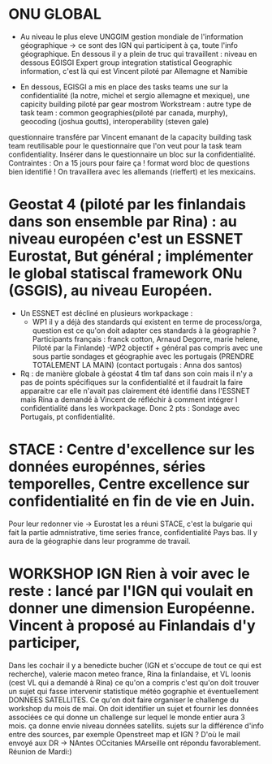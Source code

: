 
# ONU GLOBAL

- Au niveau le plus eleve UNGGIM gestion mondiale de l'information géographique -> ce sont des IGN qui participent à ça, toute l'info géographique. En dessous il y a plein de truc qui travaillent : niveau en dessous EGISGI Expert group integration statistical Geographic information, c'est là qui est Vincent  piloté par Allemagne et Namibie

- En dessous, EGISGI a mis en place des tasks teams  une sur la confidentialité (la notre, michel et sergio allemagne et mexique), une capicity building piloté par gear mostrom
Workstream : autre type de task team : common geographies(piloté par canada, murphy), geocoding (joshua goutts), interoperability (steven gale)


questionnaire transfére par Vincent emanant de la capacity building task team reutilisable pour le questionnaire que l'on veut pour la task team confidentiality. 
Insérer dans le questionnaire un bloc sur la confidentialité. Contraintes : On a 15 jours pour faire ça ! format word bloc de questions bien identifié ! On travaillera avec les allemands (rieffert) et les mexicains.

# Geostat 4 (piloté par les finlandais dans son ensemble par Rina) : au niveau européen c'est un ESSNET Eurostat, But général ; implémenter le global statiscal framework ONu (GSGIS), au niveau Européen.
- Un ESSNET est décliné en plusieurs workpackage :
    - WP1  il y a déjà des standards qui existent en terme de process/orga, question est ce qu'on doit adapter ces standards à la géographie ? Participants français : franck cotton, Arnaud Degorre, marie helene, Piloté par la Finlande)
    -WP2  objectif + général pas compris avec une sous partie sondages et géographie avec les portugais (PRENDRE TOTALEMENT LA MAIN) (contact portugais : Anna dos santos)
- Rq : de manière globale à géostat 4 tlm taf dans son coin  mais il n'y a pas de points spécifiques sur la confidentialité et il faudrait la faire apparaitre car elle n'avait pas clairement été identifié dans l'ESSNET mais Rina a demandé à Vincent
de réfléchir à comment intégrer l confidentialité dans les workpackage.
Donc 2 pts : Sondage avec Portugais, pt confidentialité.

# STACE : Centre d'excellence sur les données europénnes, séries temporelles, Centre excellence sur confidentialité en fin de vie en Juin.
Pour leur redonner vie -> Eurostat les a réuni STACE, c'est la bulgarie qui fait la partie admnistrative, time series france, confidentialité Pays bas. 
Il y aura de la géographie dans leur programme de travail.


# WORKSHOP IGN Rien à voir avec le reste : lancé par l'IGN qui voulait en donner une dimension Européenne. Vincent à proposé au Finlandais d'y participer,
Dans les cochair il y a benedicte bucher (IGN et s'occupe de tout ce qui est recherche), valerie macon meteo france, Rina la finlandaise, et VL loonis (cest VL qui a demandé à Rina)
ce qu'on a compris c'est qu'on doit trouver un sujet qui fasse intervenir statistique météo gographie et éventuellement DONNEES SATELLITES.
Ce qu'on doit faire organiser le challenge du workshop du mois de mai. On doit identifier un sujet et fournir les données associées ce qui donne un challenge sur lequel le monde entier
aura 3 mois. ça donne envie niveau données satellits. sujets sur la différence d'info entre des sources, par exemple Openstreet map et IGN ?
D'où le mail envoyé aux DR -> NAntes OCcitanies MArseille  ont répondu favorablement. Réunion de Mardi:)



